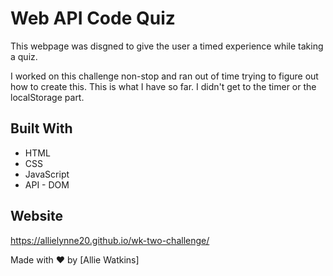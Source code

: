 # Web API Code Quiz

This webpage was disgned to give the user a timed experience while taking a quiz. 

I worked on this challenge non-stop and ran out of time trying to figure out how to create this. This is what I have so far. I didn't get to the timer or the localStorage part. 

## Built With
* HTML
* CSS
* JavaScript
* API - DOM 

## Website
https://allielynne20.github.io/wk-two-challenge/


Made with ❤️ by [Allie Watkins]